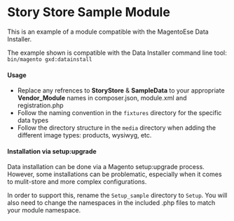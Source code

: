 # Story Store Sample Module

This is an example of a module compatible with the MagentoEse Data Installer.

The example shown is compatible with the Data Installer command line tool: `bin/magento gxd:datainstall`

#### Usage

- Replace any refrences to **StoryStore** & **SampleData** to your appropriate **Vendor_Module** names in composer.json, module.xml and registration.php
- Follow the naming convention in the ``fixtures`` directory for the specific data types
- Follow the directory structure in the ``media`` directory when adding the different image types: products, wysiwyg, etc.

#### Installation via setup:upgrade
Data installation can be done via a Magento setup:upgrade process.  However, some installations can be problematic, especially when it comes to mulit-store and more complex configurations.

In order to support this, rename the ``Setup_sample`` directory to ``Setup``. You will also need to change the namespaces in the included .php files to match your module namespace.
